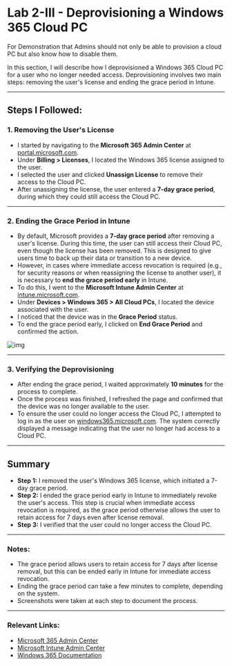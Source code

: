 # Lab 2-III - Deprovisioning a Windows 365 Cloud PC

For Demonstration that Admins should not only be able to provision a cloud PC but also know how to disable them.

In this section, I will describe how I deprovisioned a Windows 365 Cloud PC for a user who no longer needed access. Deprovisioning involves two main steps: removing the user's license and ending the grace period in Intune.

---

## Steps I Followed:

### 1. **Removing the User's License**
   - I started by navigating to the **Microsoft 365 Admin Center** at [portal.microsoft.com](https://portal.microsoft.com).
   - Under **Billing > Licenses**, I located the Windows 365 license assigned to the user.
   - I selected the user and clicked **Unassign License** to remove their access to the Cloud PC.
   - After unassigning the license, the user entered a **7-day grace period**, during which they could still access the Cloud PC.


---

### 2. **Ending the Grace Period in Intune**
   - By default, Microsoft provides a **7-day grace period** after removing a user's license. During this time, the user can still access their Cloud PC, even though the license has been removed. This is designed to give users time to back up their data or transition to a new device.
   - However, in cases where immediate access revocation is required (e.g., for security reasons or when reassigning the license to another user), it is necessary to **end the grace period early** in Intune.
   - To do this, I went to the **Microsoft Intune Admin Center** at [intune.microsoft.com](https://intune.microsoft.com).
   - Under **Devices > Windows 365 > All Cloud PCs**, I located the device associated with the user.
   - I noticed that the device was in the **Grace Period** status.
   - To end the grace period early, I clicked on **End Grace Period** and confirmed the action.

![img](https://i.imgur.com/ezf4UoO.png)

---

### 3. **Verifying the Deprovisioning**
   - After ending the grace period, I waited approximately **10 minutes** for the process to complete.
   - Once the process was finished, I refreshed the page and confirmed that the device was no longer available to the user.
   - To ensure the user could no longer access the Cloud PC, I attempted to log in as the user on [windows365.microsoft.com](https://windows365.microsoft.com). The system correctly displayed a message indicating that the user no longer had access to a Cloud PC.

---

## Summary

- **Step 1:** I removed the user's Windows 365 license, which initiated a 7-day grace period.
- **Step 2:** I ended the grace period early in Intune to immediately revoke the user's access. This step is crucial when immediate access revocation is required, as the grace period otherwise allows the user to retain access for 7 days even after license removal.
- **Step 3:** I verified that the user could no longer access the Cloud PC.

---

### Notes:
- The grace period allows users to retain access for 7 days after license removal, but this can be ended early in Intune for immediate access revocation.
- Ending the grace period can take a few minutes to complete, depending on the system.
- Screenshots were taken at each step to document the process.

---

### Relevant Links:
- [Microsoft 365 Admin Center](https://portal.microsoft.com)
- [Microsoft Intune Admin Center](https://intune.microsoft.com)
- [Windows 365 Documentation](https://learn.microsoft.com/en-us/windows-365/)